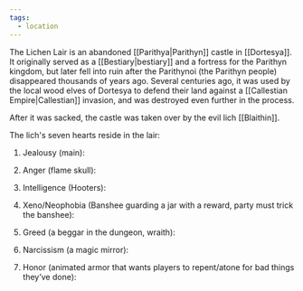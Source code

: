 ```yaml
---
tags:
  - location
---
```

The Lichen Lair is an abandoned [[Parithya|Parithyn]] castle in [[Dortesya]]. It originally served as a [[Bestiary|bestiary]] and a fortress for the Parithyn kingdom, but later fell into ruin after the Parithynoi (the Parithyn people) disappeared thousands of years ago. Several centuries ago, it was used by the local wood elves of Dortesya to defend their land against a [[Callestian Empire|Callestian]] invasion, and was destroyed even further in the process. 

After it was sacked, the castle was taken over by the evil lich [[Blaithin]].

The lich's seven hearts reside in the lair:
1. Jealousy (main): 
    
2. Anger (flame skull): 
    
3. Intelligence (Hooters): 
    
4. Xeno/Neophobia (Banshee guarding a jar with a reward, party must trick the banshee):
    
5. Greed (a beggar in the dungeon, wraith): 
    
6. Narcissism (a magic mirror): 
    
7. Honor (animated armor that wants players to repent/atone for bad things they’ve done): 